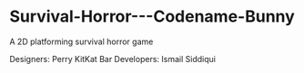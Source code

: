 # Survival-Horror---Codename-Bunny

A 2D platforming survival horror game

Designers: Perry KitKat Bar
Developers: Ismail Siddiqui
